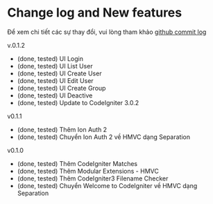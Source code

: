 # Change log and New features
Để xem chi tiết các sự thay đổi, vui lòng tham khảo [github commit log](https://github.com/nguyenanhnhan/cibundle/commits/master)

v.0.1.2
- (done, tested) UI Login
- (done, tested) UI List User
- (done, tested) UI Create User
- (done, tested) UI Edit User
- (done, tested) UI Create Group
- (done, tested) UI Deactive
- (done, tested) Update to CodeIgniter 3.0.2

v0.1.1
- (done, tested) Thêm Ion Auth 2
- (done, tested) Chuyển Ion Auth 2 về HMVC dạng Separation

v0.1.0
- (done, tested) Thêm CodeIgniter Matches 
- (done, tested) Thêm Modular Extensions - HMVC
- (done, tested) Thêm CodeIgniter3 Filename Checker
- (done, tested) Chuyển Welcome to CodeIgniter về HMVC dạng Separation